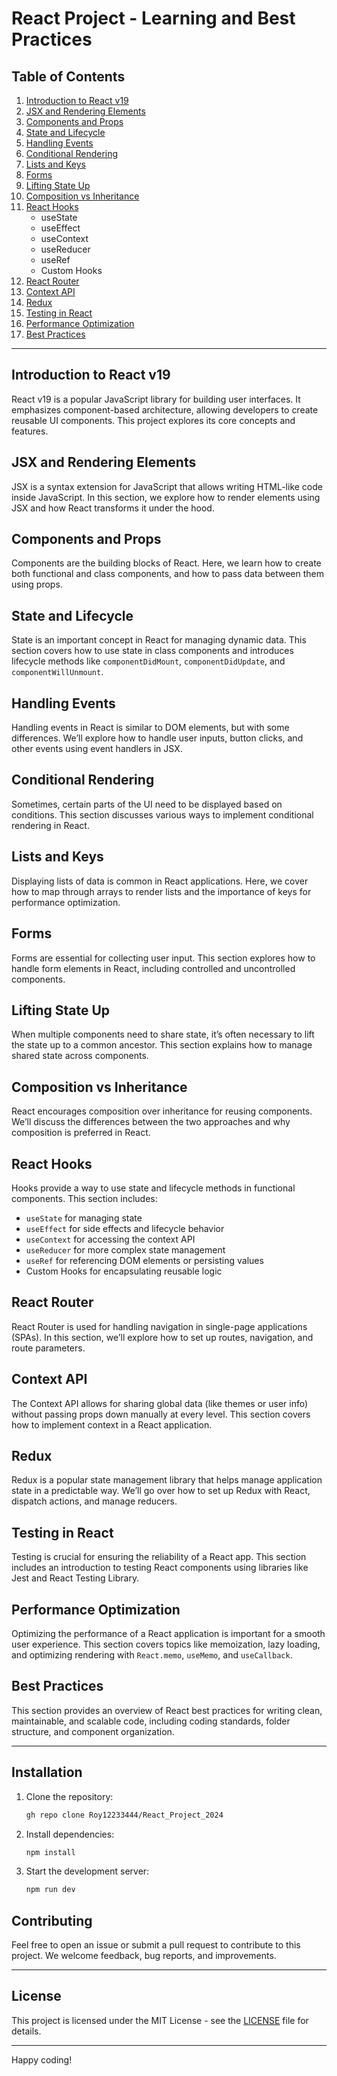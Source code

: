 

# React Project - Learning and Best Practices

## Table of Contents

1. [Introduction to React v19](#introduction-to-react-v19)
2. [JSX and Rendering Elements](#jsx-and-rendering-elements)
3. [Components and Props](#components-and-props)
4. [State and Lifecycle](#state-and-lifecycle)
5. [Handling Events](#handling-events)
6. [Conditional Rendering](#conditional-rendering)
7. [Lists and Keys](#lists-and-keys)
8. [Forms](#forms)
9. [Lifting State Up](#lifting-state-up)
10. [Composition vs Inheritance](#composition-vs-inheritance)
11. [React Hooks](#react-hooks)
    - useState
    - useEffect
    - useContext
    - useReducer
    - useRef
    - Custom Hooks
12. [React Router](#react-router)
13. [Context API](#context-api)
14. [Redux](#redux)
15. [Testing in React](#testing-in-react)
16. [Performance Optimization](#performance-optimization)
17. [Best Practices](#best-practices)

---

## Introduction to React v19

React v19 is a popular JavaScript library for building user interfaces. It emphasizes component-based architecture, allowing developers to create reusable UI components. This project explores its core concepts and features.

## JSX and Rendering Elements

JSX is a syntax extension for JavaScript that allows writing HTML-like code inside JavaScript. In this section, we explore how to render elements using JSX and how React transforms it under the hood.

## Components and Props

Components are the building blocks of React. Here, we learn how to create both functional and class components, and how to pass data between them using props.

## State and Lifecycle

State is an important concept in React for managing dynamic data. This section covers how to use state in class components and introduces lifecycle methods like `componentDidMount`, `componentDidUpdate`, and `componentWillUnmount`.

## Handling Events

Handling events in React is similar to DOM elements, but with some differences. We’ll explore how to handle user inputs, button clicks, and other events using event handlers in JSX.

## Conditional Rendering

Sometimes, certain parts of the UI need to be displayed based on conditions. This section discusses various ways to implement conditional rendering in React.

## Lists and Keys

Displaying lists of data is common in React applications. Here, we cover how to map through arrays to render lists and the importance of keys for performance optimization.

## Forms

Forms are essential for collecting user input. This section explores how to handle form elements in React, including controlled and uncontrolled components.

## Lifting State Up

When multiple components need to share state, it’s often necessary to lift the state up to a common ancestor. This section explains how to manage shared state across components.

## Composition vs Inheritance

React encourages composition over inheritance for reusing components. We’ll discuss the differences between the two approaches and why composition is preferred in React.

## React Hooks

Hooks provide a way to use state and lifecycle methods in functional components. This section includes:
- `useState` for managing state
- `useEffect` for side effects and lifecycle behavior
- `useContext` for accessing the context API
- `useReducer` for more complex state management
- `useRef` for referencing DOM elements or persisting values
- Custom Hooks for encapsulating reusable logic

## React Router

React Router is used for handling navigation in single-page applications (SPAs). In this section, we’ll explore how to set up routes, navigation, and route parameters.

## Context API

The Context API allows for sharing global data (like themes or user info) without passing props down manually at every level. This section covers how to implement context in a React application.

## Redux

Redux is a popular state management library that helps manage application state in a predictable way. We’ll go over how to set up Redux with React, dispatch actions, and manage reducers.

## Testing in React

Testing is crucial for ensuring the reliability of a React app. This section includes an introduction to testing React components using libraries like Jest and React Testing Library.

## Performance Optimization

Optimizing the performance of a React application is important for a smooth user experience. This section covers topics like memoization, lazy loading, and optimizing rendering with `React.memo`, `useMemo`, and `useCallback`.

## Best Practices

This section provides an overview of React best practices for writing clean, maintainable, and scalable code, including coding standards, folder structure, and component organization.

---

## Installation

1. Clone the repository:
   ```bash
   gh repo clone Roy12233444/React_Project_2024
   ```
2. Install dependencies:
   ```bash
   npm install
   ```
3. Start the development server:
   ```bash
   npm run dev
   ```

## Contributing

Feel free to open an issue or submit a pull request to contribute to this project. We welcome feedback, bug reports, and improvements.

---

## License

This project is licensed under the MIT License - see the [LICENSE](LICENSE) file for details.

---

Happy coding!

